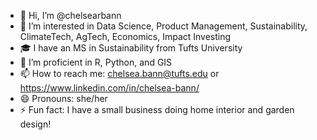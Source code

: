 - 👋 Hi, I’m @chelsearbann
- 👀 I’m interested in Data Science, Product Management, Sustainability, ClimateTech, AgTech, Economics, Impact Investing
- 🎓 I have an MS in Sustainability from Tufts University
- 🌱 I’m proficient in R, Python, and GIS
- 📫 How to reach me: chelsea.bann@tufts.edu or https://www.linkedin.com/in/chelsea-bann/
- 😄 Pronouns: she/her
- ⚡ Fun fact: I have a small business doing home interior and garden design!

<!---
chelsearbann/chelsearbann is a ✨ special ✨ repository because its `README.md` (this file) appears on your GitHub profile.
You can click the Preview link to take a look at your changes.
--->
